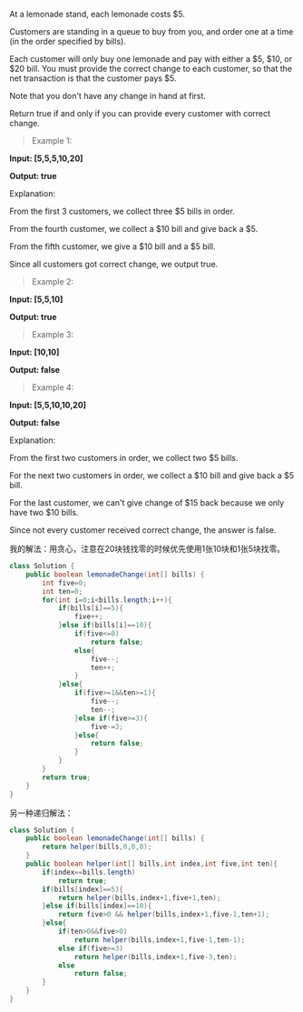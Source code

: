 At a lemonade stand, each lemonade costs $5. 

Customers are standing in a queue to buy from you, and order one at a time (in the order specified by bills).

Each customer will only buy one lemonade and pay with either a $5, $10, or $20 bill.  You must provide the correct change to each customer, so that the net transaction is that the customer pays $5.

Note that you don't have any change in hand at first.

Return true if and only if you can provide every customer with correct change.

 

>Example 1:

**Input: [5,5,5,10,20]**

**Output: true**

Explanation: 

From the first 3 customers, we collect three $5 bills in order.

From the fourth customer, we collect a $10 bill and give back a $5.

From the fifth customer, we give a $10 bill and a $5 bill.

Since all customers got correct change, we output true.

>Example 2:

**Input: [5,5,10]**

**Output: true**

>Example 3:

**Input: [10,10]**

**Output: false**

>Example 4:

**Input: [5,5,10,10,20]**

**Output: false**

Explanation: 

From the first two customers in order, we collect two $5 bills.

For the next two customers in order, we collect a $10 bill and give back a $5 bill.

For the last customer, we can't give change of $15 back because we only have two $10 bills.

Since not every customer received correct change, the answer is false.

我的解法：用贪心，注意在20块钱找零的时候优先使用1张10块和1张5块找零。

```java
class Solution {
    public boolean lemonadeChange(int[] bills) {
        int five=0;
        int ten=0;
        for(int i=0;i<bills.length;i++){
            if(bills[i]==5){
                five++;
            }else if(bills[i]==10){
                if(five<=0)
                    return false;
                else{
                    five--;
                    ten++;
                }
            }else{
                if(five>=1&&ten>=1){
                    five--;
                    ten--;
                }else if(five>=3){
                    five-=3;
                }else{
                    return false;
                }
            }
        }
        return true;
    }
}
```

另一种递归解法：

```java
class Solution {
    public boolean lemonadeChange(int[] bills) {
        return helper(bills,0,0,0);
    }
    public boolean helper(int[] bills,int index,int five,int ten){
        if(index==bills.length)
            return true;
        if(bills[index]==5){
            return helper(bills,index+1,five+1,ten);
        }else if(bills[index]==10){
            return five>0 && helper(bills,index+1,five-1,ten+1);
        }else{
            if(ten>0&&five>0)
                return helper(bills,index+1,five-1,ten-1);
            else if(five>=3)
                return helper(bills,index+1,five-3,ten);
            else
                return false;
        }        
    }
}
```
